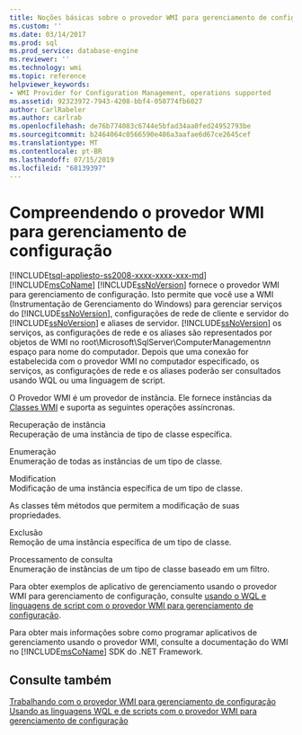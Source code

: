 ```yaml
---
title: Noções básicas sobre o provedor WMI para gerenciamento de configuração | Microsoft Docs
ms.custom: ''
ms.date: 03/14/2017
ms.prod: sql
ms.prod_service: database-engine
ms.reviewer: ''
ms.technology: wmi
ms.topic: reference
helpviewer_keywords:
- WMI Provider for Configuration Management, operations supported
ms.assetid: 92323972-7943-4208-bbf4-050774fb6027
author: CarlRabeler
ms.author: carlrab
ms.openlocfilehash: de76b774083c6744e5bfad34aa0fed24952793be
ms.sourcegitcommit: b2464064c0566590e486a3aafae6d67ce2645cef
ms.translationtype: MT
ms.contentlocale: pt-BR
ms.lasthandoff: 07/15/2019
ms.locfileid: "68139397"
---
```

# <a name="understanding-the-wmi-provider-for-configuration-management"></a>Compreendendo o provedor WMI para gerenciamento de configuração
[!INCLUDE[tsql-appliesto-ss2008-xxxx-xxxx-xxx-md](../../includes/tsql-appliesto-ss2008-xxxx-xxxx-xxx-md.md)]
  [!INCLUDE[msCoName](../../includes/msconame-md.md)] [!INCLUDE[ssNoVersion](../../includes/ssnoversion-md.md)] fornece o provedor WMI para gerenciamento de configuração. Isto permite que você use a WMI (Instrumentação de Gerenciamento do Windows) para gerenciar serviços do [!INCLUDE[ssNoVersion](../../includes/ssnoversion-md.md)], configurações de rede de cliente e servidor do [!INCLUDE[ssNoVersion](../../includes/ssnoversion-md.md)] e aliases de servidor. [!INCLUDE[ssNoVersion](../../includes/ssnoversion-md.md)] os serviços, as configurações de rede e os aliases são representados por objetos de WMI no root\Microsoft\SqlServer\ComputerManagement*nn* espaço para nome do computador. Depois que uma conexão for estabelecida com o provedor WMI no computador especificado, os serviços, as configurações de rede e os aliases poderão ser consultados usando WQL ou uma linguagem de script.  
  
 O Provedor WMI é um provedor de instância. Ele fornece instâncias da [Classes WMI](../../relational-databases/wmi-provider-configuration-classes/wmi-provider-for-configuration-management-classes.md) e suporta as seguintes operações assíncronas.  
  
 Recuperação de instância  
 Recuperação de uma instância de tipo de classe específica.  
  
 Enumeração  
 Enumeração de todas as instâncias de um tipo de classe.  
  
 Modification  
 Modificação de uma instância específica de um tipo de classe.  
  
 As classes têm métodos que permitem a modificação de suas propriedades.  
  
 Exclusão  
 Remoção de uma instância específica de um tipo de classe.  
  
 Processamento de consulta  
 Enumeração de instâncias de um tipo de classe baseado em um filtro.  
  
 Para obter exemplos de aplicativo de gerenciamento usando o provedor WMI para gerenciamento de configuração, consulte [usando o WQL e linguagens de script com o provedor WMI para gerenciamento de configuração](../../relational-databases/wmi-provider-configuration/using-wql-and-scripting-languages-with-the-wmi-provider.md).  
  
 Para obter mais informações sobre como programar aplicativos de gerenciamento usando o provedor WMI, consulte a documentação do WMI no [!INCLUDE[msCoName](../../includes/msconame-md.md)] SDK do .NET Framework.  
  
## <a name="see-also"></a>Consulte também  
 [Trabalhando com o provedor WMI para gerenciamento de configuração](../../relational-databases/wmi-provider-configuration/working-with-the-wmi-provider-for-configuration-management.md)   
 [Usando as linguagens WQL e de scripts com o provedor WMI para gerenciamento de configuração](../../relational-databases/wmi-provider-configuration/using-wql-and-scripting-languages-with-the-wmi-provider.md)  
  
  

